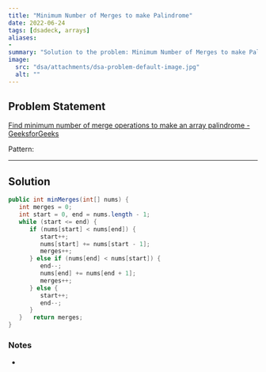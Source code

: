 ```yaml
---
title: "Minimum Number of Merges to make Palindrome"
date: 2022-06-24
tags: [dsadeck, arrays]
aliases:
- 
summary: "Solution to the problem: Minimum Number of Merges to make Palindrome"
image:
  src: "dsa/attachments/dsa-problem-default-image.jpg"
  alt: ""
---
```


## Problem Statement
[Find minimum number of merge operations to make an array palindrome - GeeksforGeeks](https://www.geeksforgeeks.org/find-minimum-number-of-merge-operations-to-make-an-array-palindrome/)

Pattern: 

---

## Solution
``` java
public int minMerges(int[] nums) {  
   int merges = 0;  
   int start = 0, end = nums.length - 1;  
   while (start <= end) {  
      if (nums[start] < nums[end]) {  
         start++;  
         nums[start] += nums[start - 1];  
         merges++;  
      } else if (nums[end] < nums[start]) {  
         end--;  
         nums[end] += nums[end + 1];  
         merges++;  
      } else {  
         start++;  
         end--;  
      }  
   }   return merges;  
}
```

### Notes
- 
